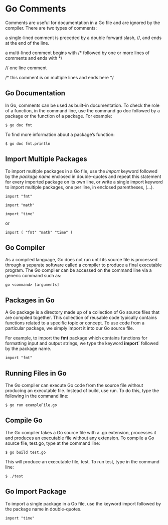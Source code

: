 # Go Comments
Comments are useful for documentation in a Go file and are ignored by the compiler. There are two types of comments:

a single-lined comment is preceded by a double forward slash, //, and ends at the end of the line.

a multi-lined comment begins with /* followed by one or more lines of comments and ends with */

// one line comment

/*
  this comment
  is on multiple lines
  and ends here
*/


## Go Documentation
In Go, comments can be used as built-in documentation. To check the role of a function, in the command line, use the command go doc followed by a package or the function of a package. For example:

`$ go doc fmt`


To find more information about a package’s function:

`$ go doc fmt.println`


## Import Multiple Packages
To import multiple packages in a Go file, use the *import* keyword followed by the *package name* enclosed in double-quotes and repeat this statement for every imported package on its own line, or write a single import keyword to import multiple packages, one per line, in enclosed parentheses, (…).

`import "fmt"`

`import "math"`

`import "time"`

or

`import (
  "fmt"
  "math"
  "time"
)`


## Go Compiler
As a compiled language, Go does not run until its source file is processed through a separate software called a compiler to produce a final executable program. The Go compiler can be accessed on the command line via a generic command such as:

`go <command> [arguments]`


## Packages in Go
A Go package is a directory made up of a collection of Go source files that are compiled together. This collection of reusable code typically contains functions related to a specific topic or concept. To use code from a particular package, we simply import it into our Go source file.

For example, to import the **fmt** package which contains functions for formatting input and output strings, we type the keyword **import**` followed by the package name.

`import "fmt"`


## Running Files in Go
The Go compiler can execute Go code from the source file without producing an executable file. Instead of build, use run. To do this, type the following in the command line:

`$ go run exampleFile.go`


## Compile Go
The Go compiler takes a Go source file with a .go extension, processes it and produces an executable file without any extension. To compile a Go source file, test.go, type at the command line:

`$ go build test.go`


This will produce an executable file, test. To run test, type in the command line:

`$ ./test`

## Go Import Package
To import a single package in a Go file, use the keyword import followed by the package name in double-quotes.

`import "time"`


